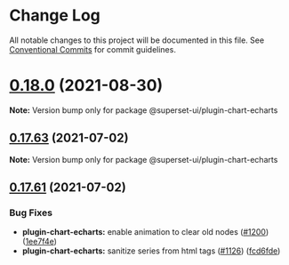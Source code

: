 <!--
Licensed to the Apache Software Foundation (ASF) under one
or more contributor license agreements.  See the NOTICE file
distributed with this work for additional information
regarding copyright ownership.  The ASF licenses this file
to you under the Apache License, Version 2.0 (the
"License"); you may not use this file except in compliance
with the License.  You may obtain a copy of the License at

  http://www.apache.org/licenses/LICENSE-2.0

Unless required by applicable law or agreed to in writing,
software distributed under the License is distributed on an
"AS IS" BASIS, WITHOUT WARRANTIES OR CONDITIONS OF ANY
KIND, either express or implied.  See the License for the
specific language governing permissions and limitations
under the License.
-->

# Change Log

All notable changes to this project will be documented in this file.
See [Conventional Commits](https://conventionalcommits.org) for commit guidelines.

# [0.18.0](https://github.com/apache-superset/superset-ui/compare/v0.17.87...v0.18.0) (2021-08-30)

**Note:** Version bump only for package @superset-ui/plugin-chart-echarts

## [0.17.63](https://github.com/apache-superset/superset-ui/compare/v0.17.62...v0.17.63) (2021-07-02)

**Note:** Version bump only for package @superset-ui/plugin-chart-echarts

## [0.17.61](https://github.com/apache-superset/superset-ui/compare/v0.17.60...v0.17.61) (2021-07-02)

### Bug Fixes

- **plugin-chart-echarts:** enable animation to clear old nodes ([#1200](https://github.com/apache-superset/superset-ui/issues/1200)) ([1ee7f4e](https://github.com/apache-superset/superset-ui/commit/1ee7f4e36e1245917e61999f190a84425e82ea38))
- **plugin-chart-echarts:** sanitize series from html tags ([#1126](https://github.com/apache-superset/superset-ui/issues/1126)) ([fcd6fde](https://github.com/apache-superset/superset-ui/commit/fcd6fde44bb45df3aab5ac5bb990504e7dbde324))
